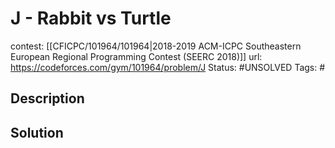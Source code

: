 # J - Rabbit vs Turtle

contest: [[CFICPC/101964/101964|2018-2019 ACM-ICPC Southeastern European Regional Programming Contest (SEERC 2018)]]
url: https://codeforces.com/gym/101964/problem/J
Status: #UNSOLVED
Tags: #

## Description

## Solution

